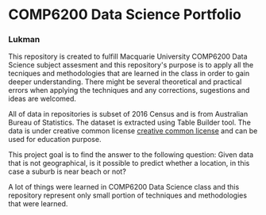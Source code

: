 # COMP6200 Data Science Portfolio 

### Lukman

This repository is created to fulfill Macquarie University COMP6200 Data Science subject assesment and this repository's purpose is to apply all the tecniques and methodologies that are learned in the class in order to gain deeper understanding. There might be several theoretical and practical errors when applying the techniques and any corrections, sugestions and ideas are welcomed.

All of data in repositories is subset of 2016 Census and is from Australian Bureau of Statistics. The dataset is extracted using Table Builder tool. The data is under creative common license [creative common license](https://www.abs.gov.au/websitedbs/D3310114.nsf/Home/Creative%20Commons%20licensing) and can be used for education purpose.

This project goal is to find the answer to the following question: 
Given data that is not geographical, is it possible to predict whether a location, in this case a suburb is near beach or not?

A lot of things were learned in COMP6200 Data Science class and this repository represent only small portion of techniques and methodologies that were learned.
